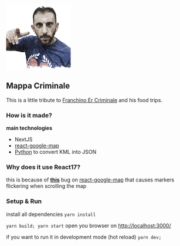 <img src="public/franchino.png"/>

## Mappa Criminale
This is a little tribute to [Franchino Er Criminale](https://www.youtube.com/c/FranchinoErCriminale) and his food trips.

### How is it made?
**main technologies**
- NextJS
- [react-google-map](https://github.com/google-map-react/google-map-react)
- [Python](/scripts/kml_to_json.py) to convert KML into JSON 

### Why does it use React17? 
this is because of **[this](https://github.com/google-map-react/google-map-react/issues/1117)** bug on [react-google-map](https://github.com/google-map-react/google-map-react) that 
causes markers flickering when scrolling the map 

### Setup & Run
install all dependencies
`yarn install`

`yarn build; yarn start`
open you browser on [http://localhost:3000/](http://localhost:3000/)

if you want to run it in development mode (hot reload)
`yarn dev;`

